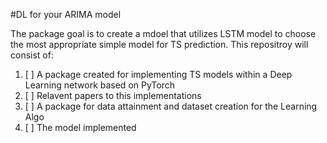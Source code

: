 #DL for your ARIMA model

The package goal is to create a mdoel that utilizes LSTM model to choose the most appropriate simple model for TS prediction. This repositroy will consist of:

  1. [ ] A package created for implementing TS models within a Deep Learning network based on PyTorch
  2. [ ] Relavent papers to this implementations
  3. [ ] A package for data attainment and dataset creation for the Learning Algo
  4. [ ] The model implemented
